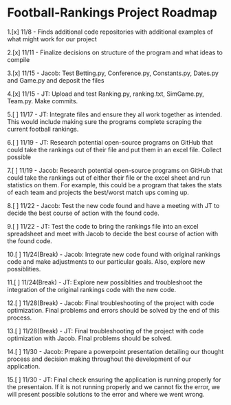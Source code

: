 
# Football-Rankings Project Roadmap 



1.[x] 11/8 - Finds additional code repositories with additional examples of what might work for our project

2.[x] 11/11 - Finalize decisions on structure of the program and what ideas to compile 

3.[x] 11/15 - Jacob: Test Betting.py, Conference.py, Constants.py, Dates.py and Game.py and deposit the files

4.[x] 11/15 - JT: Upload and test Ranking.py, ranking.txt, SimGame.py, Team.py. Make commits.

5.[ ] 11/17 - JT: Integrate files and ensure they all work together as intended. This would include making sure the programs complete 
scraping the current football rankings. 

6.[ ] 11/19 - JT: Research potential open-source programs on GitHub that could take the rankings out of their file and put them in an excel file. Collect possible 

7.[ ] 11/19 - Jacob: Research potential open-source programs on GitHub that could take the rankings out of either their file or the excel sheet and run statistics on them. For example, this could be a program that takes the stats of each team and projects the best/worst match ups coming up. 

8.[ ] 11/22 - Jacob: Test the new code found and have a meeting with JT to decide the best course of action with the found code. 

9.[ ] 11/22 - JT: Test the code to bring the rankings file into an excel spreadsheet and meet with Jacob to decide the best course of action with the found code. 

10.[ ] 11/24(Break) - Jacob: Integrate new code found with original rankings code and make adjustments to our particular goals. Also, explore new possiblities.  

11.[ ] 11/24(Break) - JT: Explore new possiblities and troubleshoot the integration of the original rankings code with the new code. 

12.[ ] 11/28(Break) - Jacob: Final troubleshooting of the project with code optimization. Final problems and errors should be solved by the end of this process. 

13.[ ] 11/28(Break) - JT: Final troubleshooting of the project with code optimization with Jacob. FInal problems should be solved.

14.[ ] 11/30 - Jacob: Prepare a powerpoint presentation detailing our thought process and decision making throughout the development of our application. 

15.[ ] 11/30 - JT: Final check ensuring the application is running properly for the presentaion. If it is not running properly and we cannot fix the error, we will present possible solutions to the error and where we went wrong. 
